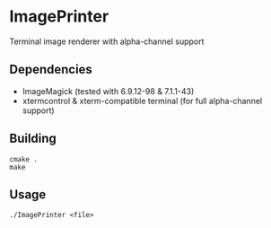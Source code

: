 # ImagePrinter

Terminal image renderer with alpha-channel support

## Dependencies

* ImageMagick (tested with 6.9.12-98 & 7.1.1-43)
* xtermcontrol & xterm-compatible terminal (for full alpha-channel support)

## Building

```
cmake .
make
```

## Usage

```
./ImagePrinter <file>
```
